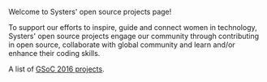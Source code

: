 Welcome to Systers' open source projects page!

To support our efforts to inspire, guide and connect women in technology, Systers' open source projects engage our community through contributing in open source, collaborate with global community and learn and/or enhance their coding skills.  

A list of [GSoC 2016 projects](GSoC-2016).


 



